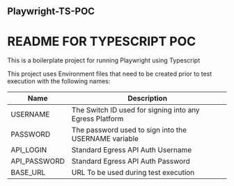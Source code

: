 ## Playwright-TS-POC


# README FOR TYPESCRIPT POC 

This is a boilerplate project for running Playwright using Typescript

This project uses Environment files that need to be created prior to test execution with the following names:


| Name | Description |
| ----------- | ----------- |
| USERNAME | The Switch ID used for signing into any Egress Platform |
| PASSWORD | The password used to sign into the USERNAME variable |
| API_LOGIN | Standard Egress API Auth Username |
| API_PASSWORD | Standard Egress API Auth Password |
| BASE_URL | URL To be used during test execution |
